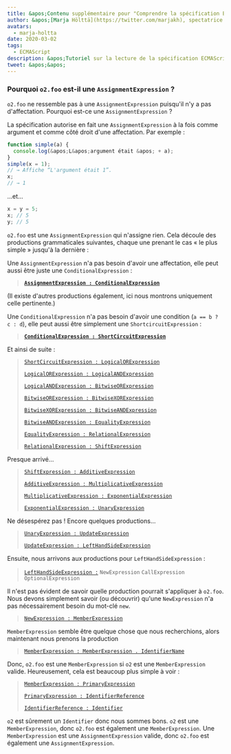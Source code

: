 ```yaml
---
title: &apos;Contenu supplémentaire pour "Comprendre la spécification ECMAScript, partie 2"&apos;
author: &apos;[Marja Hölttä](https://twitter.com/marjakh), spectatrice de spécifications spéculatives&apos;
avatars:
  - marja-holtta
date: 2020-03-02
tags:
  - ECMAScript
description: &apos;Tutoriel sur la lecture de la spécification ECMAScript&apos;
tweet: &apos;&apos;
---
```


### Pourquoi `o2.foo` est-il une `AssignmentExpression` ?

`o2.foo` ne ressemble pas à une `AssignmentExpression` puisqu'il n'y a pas d'affectation. Pourquoi est-ce une `AssignmentExpression` ?

La spécification autorise en fait une `AssignmentExpression` à la fois comme argument et comme côté droit d'une affectation. Par exemple :

```js
function simple(a) {
  console.log(&apos;L&apos;argument était &apos; + a);
}
simple(x = 1);
// → Affiche “L'argument était 1”.
x;
// → 1
```

…et…

```js
x = y = 5;
x; // 5
y; // 5
```

`o2.foo` est une `AssignmentExpression` qui n'assigne rien. Cela découle des productions grammaticales suivantes, chaque une prenant le cas « le plus simple » jusqu'à la dernière :

Une `AssignmentExpression` n'a pas besoin d'avoir une affectation, elle peut aussi être juste une `ConditionalExpression` :

> **[`AssignmentExpression : ConditionalExpression`](https://tc39.es/ecma262/#sec-assignment-operators)**

(Il existe d'autres productions également, ici nous montrons uniquement celle pertinente.)

Une `ConditionalExpression` n'a pas besoin d'avoir une condition (`a == b ? c : d`), elle peut aussi être simplement une `ShortcircuitExpression` :

> **[`ConditionalExpression : ShortCircuitExpression`](https://tc39.es/ecma262/#sec-conditional-operator)**

Et ainsi de suite :

> [`ShortCircuitExpression : LogicalORExpression`](https://tc39.es/ecma262/#prod-ShortCircuitExpression)
>
> [`LogicalORExpression : LogicalANDExpression`](https://tc39.es/ecma262/#prod-LogicalORExpression)
>
> [`LogicalANDExpression : BitwiseORExpression`](https://tc39.es/ecma262/#prod-LogicalANDExpression)
>
> [`BitwiseORExpression : BitwiseXORExpression`](https://tc39.es/ecma262/#prod-BitwiseORExpression)
>
> [`BitwiseXORExpression : BitwiseANDExpression`](https://tc39.es/ecma262/#prod-BitwiseXORExpression)
>
> [`BitwiseANDExpression : EqualityExpression`](https://tc39.es/ecma262/#prod-BitwiseANDExpression)
>
> [`EqualityExpression : RelationalExpression`](https://tc39.es/ecma262/#sec-equality-operators)
>
> [`RelationalExpression : ShiftExpression`](https://tc39.es/ecma262/#prod-RelationalExpression)

<!--truncate-->
Presque arrivé…

> [`ShiftExpression : AdditiveExpression`](https://tc39.es/ecma262/#prod-ShiftExpression)
>
> [`AdditiveExpression : MultiplicativeExpression`](https://tc39.es/ecma262/#prod-AdditiveExpression)
>
> [`MultiplicativeExpression : ExponentialExpression`](https://tc39.es/ecma262/#prod-MultiplicativeExpression)
>
> [`ExponentialExpression : UnaryExpression`](https://tc39.es/ecma262/#prod-ExponentiationExpression)

Ne désespérez pas ! Encore quelques productions…

> [`UnaryExpression : UpdateExpression`](https://tc39.es/ecma262/#prod-UnaryExpression)
>
> [`UpdateExpression : LeftHandSideExpression`](https://tc39.es/ecma262/#prod-UpdateExpression)

Ensuite, nous arrivons aux productions pour `LeftHandSideExpression` :

> [`LeftHandSideExpression :`](https://tc39.es/ecma262/#prod-LeftHandSideExpression)
> `NewExpression`
> `CallExpression`
> `OptionalExpression`

Il n'est pas évident de savoir quelle production pourrait s'appliquer à `o2.foo`. Nous devons simplement savoir (ou découvrir) qu'une `NewExpression` n'a pas nécessairement besoin du mot-clé `new`.

> [`NewExpression : MemberExpression`](https://tc39.es/ecma262/#prod-NewExpression)

`MemberExpression` semble être quelque chose que nous recherchions, alors maintenant nous prenons la production

> [`MemberExpression : MemberExpression . IdentifierName`](https://tc39.es/ecma262/#prod-MemberExpression)

Donc, `o2.foo` est une `MemberExpression` si `o2` est une `MemberExpression` valide. Heureusement, cela est beaucoup plus simple à voir :

> [`MemberExpression : PrimaryExpression`](https://tc39.es/ecma262/#prod-MemberExpression)
>
> [`PrimaryExpression : IdentifierReference`](https://tc39.es/ecma262/#prod-PrimaryExpression)
>
> [`IdentifierReference : Identifier`](https://tc39.es/ecma262/#prod-IdentifierReference)

`o2` est sûrement un `Identifier` donc nous sommes bons. `o2` est une `MemberExpression`, donc `o2.foo` est également une `MemberExpression`. Une `MemberExpression` est une `AssignmentExpression` valide, donc `o2.foo` est également une `AssignmentExpression`.
